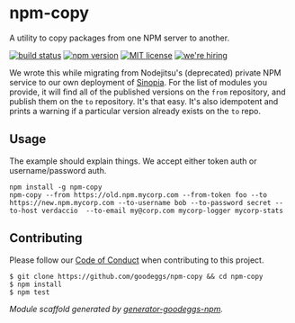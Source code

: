 # npm-copy

A utility to copy packages from one NPM server to another.

[![build status][travis-badge]][travis-link]
[![npm version][npm-badge]][npm-link]
[![MIT license][license-badge]][license-link]
[![we're hiring][hiring-badge]][hiring-link]

We wrote this while migrating from Nodejitsu's (deprecated) private NPM service to our own deployment of [Sinopia](https://github.com/rlidwka/sinopia).  For the list of modules you provide, it will find all of the published versions on the `from` repository, and publish them on the `to` repository.  It's that easy.  It's also idempotent and prints a warning if a particular version already exists on the `to` repo.

## Usage

The example should explain things.  We accept either token auth or username/password auth.

```
npm install -g npm-copy
npm-copy --from https://old.npm.mycorp.com --from-token foo --to https://new.npm.mycorp.com --to-username bob --to-password secret --to-host verdaccio  --to-email my@corp.com mycorp-logger mycorp-stats
```

## Contributing

Please follow our [Code of Conduct](https://github.com/goodeggs/npm-copy/blob/master/CODE_OF_CONDUCT.md)
when contributing to this project.

```
$ git clone https://github.com/goodeggs/npm-copy && cd npm-copy
$ npm install
$ npm test
```

_Module scaffold generated by [generator-goodeggs-npm](https://github.com/goodeggs/generator-goodeggs-npm)._


[travis-badge]: http://img.shields.io/travis/goodeggs/npm-copy.svg?style=flat-square
[travis-link]: https://travis-ci.org/goodeggs/npm-copy
[npm-badge]: http://img.shields.io/npm/v/npm-copy.svg?style=flat-square
[npm-link]: https://www.npmjs.org/package/npm-copy
[license-badge]: http://img.shields.io/badge/license-MIT-blue.svg?style=flat-square
[license-link]: LICENSE.md
[hiring-badge]: https://img.shields.io/badge/we're_hiring-yes-brightgreen.svg?style=flat-square
[hiring-link]: http://goodeggs.jobscore.com/?detail=Open+Source&sid=161
